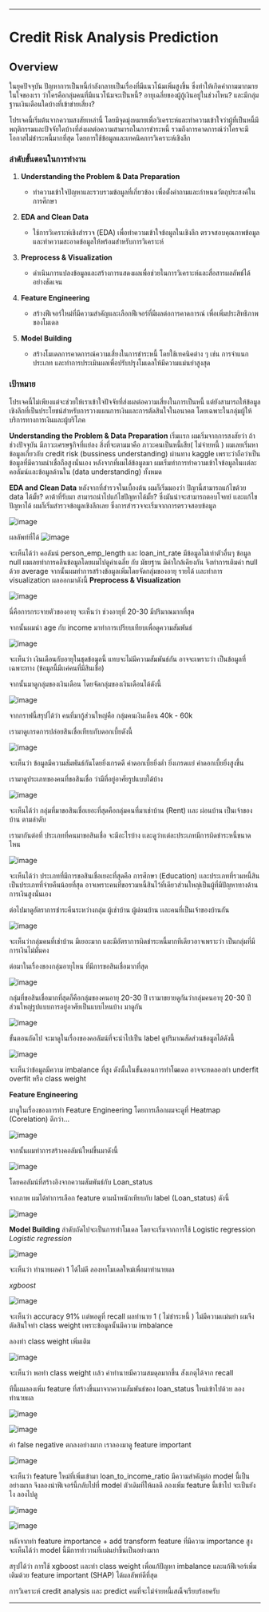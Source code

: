 
---

# Credit Risk Analysis Prediction

## Overview
ในยุคปัจจุบัน ปัญหาการเป็นหนี้กำลังกลายเป็นเรื่องที่มีแนวโน้มเพิ่มสูงขึ้น ซึ่งทำให้เกิดคำถามมากมายในใจของเรา ว่าใครคือกลุ่มคนที่มีแนวโน้มจะเป็นหนี้? อายุเฉลี่ยของผู้กู้เงินอยู่ในช่วงไหน? และมีกลุ่มฐานเงินเดือนใดบ้างที่เข้าข่ายเสี่ยง? 

โปรเจคนี้เริ่มต้นจากความสงสัยเหล่านี้ โดยมีจุดมุ่งหมายเพื่อวิเคราะห์และทำความเข้าใจว่าผู้ที่เป็นหนี้มีพฤติกรรมและปัจจัยใดบ้างที่ส่งผลต่อความสามารถในการชำระหนี้ รวมถึงการคาดการณ์ว่าใครจะมีโอกาสไม่ชำระหนี้มากที่สุด โดยการใช้ข้อมูลและเทคนิคการวิเคราะห์เชิงลึก

### ลำดับขั้นตอนในการทำงาน

1. **Understanding the Problem & Data Preparation**
   - ทำความเข้าใจปัญหาและรวบรวมข้อมูลที่เกี่ยวข้อง เพื่อตั้งคำถามและกำหนดวัตถุประสงค์ในการศึกษา

2. **EDA and Clean Data**
   - ใช้การวิเคราะห์เชิงสำรวจ (EDA) เพื่อทำความเข้าใจข้อมูลในเชิงลึก ตรวจสอบคุณภาพข้อมูล และทำความสะอาดข้อมูลให้พร้อมสำหรับการวิเคราะห์

3. **Preprocess & Visualization**
   - ดำเนินการแปลงข้อมูลและสร้างการแสดงผลเพื่อช่วยในการวิเคราะห์และสื่อสารผลลัพธ์ได้อย่างชัดเจน

4. **Feature Engineering**
   - สร้างฟีเจอร์ใหม่ที่มีความสำคัญและเลือกฟีเจอร์ที่มีผลต่อการคาดการณ์ เพื่อเพิ่มประสิทธิภาพของโมเดล

5. **Model Building**
   - สร้างโมเดลการคาดการณ์ความเสี่ยงในการชำระหนี้ โดยใช้เทคนิคต่าง ๆ เช่น การจำแนกประเภท และทำการประเมินผลเพื่อปรับปรุงโมเดลให้มีความแม่นยำสูงสุด

### เป้าหมาย
โปรเจคนี้ไม่เพียงแต่จะช่วยให้เราเข้าใจปัจจัยที่ส่งผลต่อความเสี่ยงในการเป็นหนี้ แต่ยังสามารถให้ข้อมูลเชิงลึกที่เป็นประโยชน์สำหรับการวางแผนการเงินและการตัดสินใจในอนาคต โดยเฉพาะในกลุ่มผู้ให้บริการทางการเงินและผู้บริโภค

**Understanding the Problem & Data Preparation**
เริ่มเเรก ผมเริ่มจากการสงสัยว่า ถ้าช่วงปัจจุบัน มีภาวะเศรษฐกิจที่เเย่ลง สิ่งที่จะตามมาคือ ภาวะคนเป็นหนี้เสีย( ไม่จ่ายหนี้ ) ผมเลยเริ่มหาข้อมูลเกี่ยวกับ credit risk (bussiness understanding) ผ่านทาง kaggle เพราะว่าถือว่าเป็นข้อมูลที่มีความน่าเชื่อถือสูงนั่นเอง หลังจากที่ผมได้ข้อมูลมา ผมเริ่มทำการทำความเข้าใจข้อมูลในเเต่ละคอลัมน์เเละข้อมูลด้านใน (data understanding) ทั้งหมด

**EDA and Clean Data**
หลังจากที่สำรวจในเบื้องต้น ผมก็เริ่มมองว่า ปัญานี้สามารถแก้ไขด้วย data ได้มั้ย? ดาต้าที่รับมา สามารถนำไปแก้ไขปัญหาได้มั้ย? ซึ่งมันน่าจะสามารถตอบโจทย์ เเละแก้ไขปัญหาได้ ผมก็เริ่มสำรวจข้อมูลเชิงลึกเลย
ซึ่งการสำรวจจะเริ่มจากการตรวจสอบข้อมูล



![image](https://github.com/user-attachments/assets/a07ffbe0-c48d-4a4d-99f5-6beace690803)

ผลลัพท์ที่ได้
![image](https://github.com/user-attachments/assets/9ee6e3f2-218b-41a3-9341-d726d6c9a220)



จะเห็นได้ว่า คอลัมน์ person_emp_length และ loan_int_rate มีข้อมูลไม่เท่าตัวอื่นๆ ข้อมูล null ผมเลยทำการคลีนข้อมูลโดยผมไปดูค่าเฉลี่ย กับ มัธยฐาน มีค่าใกล้เคียงกัน จึงทำการเติมค่า null ด้วย average 
จากนั้นผมทำการสร้างข้อมูลเพิ่มโดยจัดกลุ่มของอายุ รายได้ เเละทำการ visualization ผลออกมาดังนี้
**Preprocess & Visualization**

![image](https://github.com/user-attachments/assets/62003e79-29f2-4827-98ce-86bc66f29119)

นี่คือการกระจายตัวของอายุ จะเห็นว่า ช่วงอายุที่ 20-30 มีปริมาณมากที่สุด

จากนั้นผมนำ age กับ income มาทำการเปรียบเทียบเพื่อดูความสัมพันธ์

![image](https://github.com/user-attachments/assets/1bd4562c-d068-4a81-8212-dbbacb004c53)

จะเห็นว่า เงินเดือนกับอายุในชุดข้อมูลนี้ แทบจะไม่มีความสัมพันธ์กัน อาจจะเพราะว่า เป็นข้อมูลที่เฉพาะทาง (ข้อมูลนี้มีเเค่คนที่มีสินเชื่อ)

จากนั้นมาดูกลุ่มของเงินเดือน โดยจัดกลุ่มของเงินเดือนได้ดังนี้

![image](https://github.com/user-attachments/assets/3a3c2550-a9ab-40fd-bb8b-4a3d1d912772)

จากกราฟนี้สรุปได้ว่า คนที่มากู้ส่วนใหญ่คือ กลุ่มคนเงินเดือน 40k - 60k

เรามาดูเกรดการปล่อยสินเชื่อเทียบกับดอกเบี้ยดังนี้

![image](https://github.com/user-attachments/assets/f7b0d7fa-c5ef-45f9-acdc-53cce832ae6e)

จะเห็นว่า ข้อมูลมีความสัมพันธ์กันโดยยิ่งเกรดดี ค่าดอกเบี้ยยิ่งต่ำ ยิ่งเกรดเเย่ ค่าดอกเบี้ยยิ่งสูงขึ้น

เรามาดูประเภทของคนที่ขอสินเชื่อ ว่ามีที่อยู่อาศัยรูปแบบใด้บ้าง

![image](https://github.com/user-attachments/assets/b26fad56-6602-4408-a965-00783c13ffc3)

จะเห็นได้ว่า กลุ่มที่มาขอสินเชื่อเยอะที่สุดคือกลุ่มคนที่มาเช่าบ้าน (Rent) เเละ ผ่อนบ้าน เป็นเจ้าของบ้าน ตามลำดับ

เรามากันต่อที่ ประเภทที่คนมาขอสินเชื่อ จะมีอะไรบ้าง เเละดูว่าเเต่ละประเภทมีการผิดชำระหนี้ขนาดไหน

![image](https://github.com/user-attachments/assets/089ee630-1f2b-4cef-9ce5-33e4512c124d)

จะเห็นได้ว่า ประเภทที่มีการขอสินเชื่อเยอะที่สุดคือ การศึกษา (Education) เเละประเภทที่รวมหนี้สิน เป็นประเภทที่จ่ายคืนน้อยที่สุด อาจเพราะคนที่ขอรวมหนี้สินไว้ที่เดียวส่วนใหญ่เป็นผู้ที่มีปัญหาทางด้านการเงินสูงนั่นเอง

ต่อไปมาดูอัตราการชำระคืนระหว่างกลุ่ม ผู้เช่าบ้าน ผู้ผ่อนบ้าน เเละคนที่เป็นเจ้าของบ้านกัน

![image](https://github.com/user-attachments/assets/d19c4812-36ef-49d9-8376-92aece279a18)

จะเห็นว่ากลุ่มคนที่เช่าบ้าน มีเยอะมาก และมีอัตราการผิดชำระหนี้มากทีเดียวอาจเพราะว่า เป็นกลุ่มที่มีการเงินไม่มั่นคง 

ต่อมาในเรื่องของกลุ่มอายุไหน ที่มีการขอสินเชื่อมากที่สุด

![image](https://github.com/user-attachments/assets/875bfaf6-29b7-4092-ad60-7d3ff2fdacf1)

กลุ่มที่ขอสินเชื่อมากที่สุดก็คือกลุ่มของคนอายุ 20-30 ปี เรามาขยายดูกันว่ากลุ่มคนอายุ 20-30 ปี ส่วนใหญ่รูปแบบการอยู่อาศัยเป็นแบบไหนบ้าง มาดูกัน

![image](https://github.com/user-attachments/assets/6674fdda-4afc-4e8e-95ad-4b0cdf49b823)


ขั้นตอนถัดไป จะมาดูในเรื่องของคอลัมน์ที่จะนำไปเป็น label ดูปริมาณสัดส่วนข้อมูลได้ดังนี้

![image](https://github.com/user-attachments/assets/ea8894de-db48-4081-858e-413fa5f35837)

จะเห็นว่าข้อมูลมีความ imbalance ที่สูง ดังนั้นในขั้นตอนการทำโฒเดล อาจจะทดลองทำ underfit overfit หรือ class weight 

**Feature Engineering**

มาดูในเรื่องของการทำ Feature Engineering โดยการเลือกผมจะดูที่ Heatmap (Corelation) ดีกว่า...

![image](https://github.com/user-attachments/assets/dcae56a1-5d4f-42ff-8478-12182ec76b6d)

จากนั้นผมทำการสร้างคอลัมน์ใหม่ขึ้นมาดังนี้

![image](https://github.com/user-attachments/assets/043a14af-7431-465f-a223-46ef1727a4b9)

โดยคอลัมน์ที่สร้างอิงจากความสัมพันธ์กับ Loan_status


จากภาพ ผมได้ทำการเลือก feature ตามน้ำหนักเทียบกับ label (Loan_status) ดังนี้

![image](https://github.com/user-attachments/assets/e58e513c-3f5b-412f-a165-0e5698af956f)

**Model Building**
ลำดับถัดไปจะเป็นการทำโมเดล โดยจะเริ่มจากการใช้ Logistic regression 
*Logistic regression*

![image](https://github.com/user-attachments/assets/fabbd0aa-72b1-4db2-a429-db336aa76c86)

จะเห็นว่า ทำนายผลค่า 1 ได้ไม่ดี ลองหาโมเดลใหม่เพื่อมาทำนายผล

*xgboost*

![image](https://github.com/user-attachments/assets/669b3444-b42c-4a4d-a0f2-a98c520e3e32)

จะเห็นว่า accuracy 91% เเต่พอดูที่ recall ผลทำนาย 1 ( ไม่ชำระหนี้ ) ไม่มีความเเม่นยำ ผมจึงตัดสินใจทำ class weight เพราะข้อมูลนั้นมีความ imbalance

ลองทำ class weight เพิ่มเติม

![image](https://github.com/user-attachments/assets/7e441fe9-8eee-4e1d-b767-93faa5211520)

จะเห็นว่า พอทำ class weight เเล้ว ค่าทำนายมีความสมดุลมากขึ้น สังเกตุได้จาก recall

ทีนี้ผมลองเพิ่ม feature ที่สร้างขึ้นมาจากความสัมพันธ์ของ loan_status ใหม่เข้าไปด้วย ลองทำนายผล

![image](https://github.com/user-attachments/assets/2917bcd3-8e5e-42eb-b722-20e203fbc2b0)

![image](https://github.com/user-attachments/assets/428e407b-b6e6-432c-b161-3da0fd974dcc)

ค่า false negative ตกลงอย่างมาก เราลองมาดู feature important

![image](https://github.com/user-attachments/assets/1c960317-274e-4bda-9c39-d2fcd8a800fa)

 จะเห็นว่า feature ใหม่ที่เพิ่มเข้ามา loan_to_income_ratio มีความสำคัญต่อ model นี้เป็นอย่างมาก จึงลองนำฟีเจอร์นี้กลับไปที่ model ตัวเดิมที่ให้ผลดี ลองเพิ่ม feature นี้เข้าไป จะเป็นยังไง ลองไปดู

 ![image](https://github.com/user-attachments/assets/09d2f01d-7fb1-49ef-a9a0-7bb89fc4ed86)

 ![image](https://github.com/user-attachments/assets/252a731d-a280-40ec-b2df-27142f7889ba)

หลังจากทำ feature importance + add transform feature ที่มีความ importance สูง จะเห็นได้ว่า model นี้มีการทำวานที่เเม่นยำขึ้นเป็นอย่างมาก

สรุปได้ว่า การใช้ xgboost เเละทำ class weight เพื่อแก้ปัญหา imbalance และแก้ฟีเจอร์เพิ่มเติมด้วย feature important (SHAP) ได้ผลลัพท์ดีที่สุด

การวิเคราะห์ credit analysis เเละ predict คนที่จะไม่จ่ายหนี้เสณ็จเรียบร้อยครับ
































---





   

      


